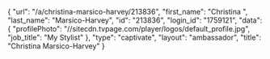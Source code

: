 {
    "url": "\/a\/christina-marsico-harvey\/213836",
    "first_name": "Christina ",
    "last_name": "Marsico-Harvey",
    "id": "213836",
    "login_id": "1759121",
    "data": {
        "profilePhoto": "\/\/sitecdn.tvpage.com\/player\/logos\/default_profile.jpg",
        "job_title": "My Stylist"
    },
    "type": "captivate",
    "layout": "ambassador",
    "title": "Christina  Marsico-Harvey"
}